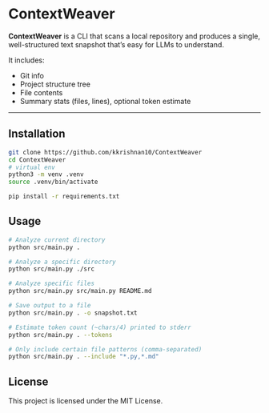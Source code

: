 # ContextWeaver

**ContextWeaver** is a CLI that scans a local repository and produces a single, well-structured text snapshot that’s easy for LLMs to understand.

It includes:
- Git info 
- Project structure tree
- File contents 
- Summary stats (files, lines), optional token estimate

---

## Installation

```bash
git clone https://github.com/kkrishnan10/ContextWeaver
cd ContextWeaver
# virtual env
python3 -m venv .venv
source .venv/bin/activate

pip install -r requirements.txt

```

## Usage

```bash
# Analyze current directory
python src/main.py .

# Analyze a specific directory
python src/main.py ./src

# Analyze specific files
python src/main.py src/main.py README.md

# Save output to a file
python src/main.py . -o snapshot.txt

# Estimate token count (~chars/4) printed to stderr
python src/main.py . --tokens

# Only include certain file patterns (comma-separated)
python src/main.py . --include "*.py,*.md"
```
## License
This project is licensed under the MIT License.
